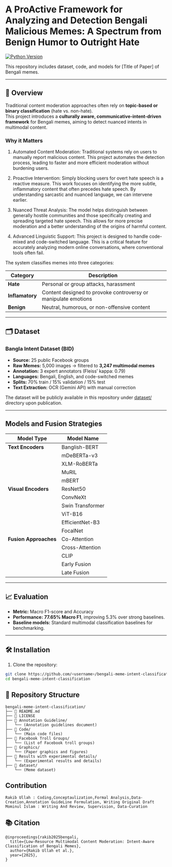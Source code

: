 # A ProActive Framework for Analyzing and Detection Bengali Malicious Memes: A Spectrum from Benign Humor to Outright Hate

 
[![Python Version](https://img.shields.io/badge/python-3.10+-blue.svg)](https://www.python.org/)

This repository includes dataset, code, and models for [Title of Paper] of Bengali memes.

---

## 📌 Overview

Traditional content moderation approaches often rely on **topic-based or binary classification** (hate vs. non-hate).  
This project introduces a **culturally aware, communicative-intent-driven framework** for Bengali memes, aiming to detect nuanced intents in multimodal content.

### Why it Matters
1. Automated Content Moderation: Traditional systems rely on users to manually report malicious content. This project automates the detection process, leading to faster and more efficient moderation without burdening users.

2. Proactive Intervention: Simply blocking users for overt hate speech is a reactive measure. This work focuses on identifying the more subtle, inflammatory content that often precedes hate speech. By understanding sarcastic and nuanced language, we can intervene earlier.

3. Nuanced Threat Analysis: The model helps distinguish between generally hostile communities and those specifically creating and spreading targeted hate speech. This allows for more precise moderation and a better understanding of the origins of harmful content.

4. Advanced Linguistic Support: This project is designed to handle code-mixed and code-switched language. This is a critical feature for accurately analyzing modern online conversations, where conventional tools often fail. 

The system classifies memes into three categories:

| Category      | Description |
|---------------|-------------|
| **Hate**  | Personal or group attacks, harassment |
| **Inflamatory** | Content designed to provoke controversy or manipulate emotions |
| **Benign**  | Neutral, humorous, or non-offensive content |

---

## 🗂 Dataset

### Bangla Intent Dataset (BID)
- **Source:** 25 public Facebook groups  
- **Raw Memes:** 5,000 images → filtered to **3,247 multimodal memes**  
- **Annotation:** 3 expert annotators (Fleiss’ kappa: 0.79)  
- **Languages:** Bengali, English, and code-switched memes  
- **Splits:** 70% train / 15% validation / 15% test  
- **Text Extraction:** OCR (Gemini API) with manual correction  

The dataset will be publicly available in this repository under [dataset/](dataset/) directory upon publication.

---
## Models and Fusion Strategies
| Model Type        | Model Name        |
|-------------------|-------------------|
| **Text Encoders** | Banglish-BERT     |
|                   | mDeBERTa-v3       |
|                   | XLM-RoBERTa       |
|                   | MuRIL             |
|                   | mBERT             |
| **Visual Encoders** | ResNet50        |
|                   | ConvNeXt          |
|                   | Swin Transformer  |
|                   | ViT-B16           |
|                   | EfficientNet-B3   |
|                   | FocalNet          |
| **Fusion Approaches** | Co-Attention |
|                   | Cross-Attention   |
|                   | CLIP              |
|                   | Early Fusion      |
|                   | Late Fusion       |

---

## 📈 Evaluation

- **Metric:** Macro F1-score and Accuracy
- **Performance:** **77.65% Macro F1**, improving 5.3% over strong baselines.  
- **Baseline models:** Standard multimodal classification baselines for benchmarking.

---

## 🛠 Installation

1. Clone the repository:
```bash
git clone https://github.com/<username>/bengali-meme-intent-classification.git
cd bengali-meme-intent-classification
```


## 📂 Repository Structure
```
bengali-meme-intent-classification/
├── 📄 README.md
├── 📄 LICENSE
├── 📁 Annotation Guideline/
│   └── (Annotation guidelines document)
├── 📁 Code/
│   └── (Main code files)
├── 📁 Facebook Troll Groups/
│   └── (List of Facebook troll groups)
├── 📁 Graphics/
│   └── (Paper graphics and figures)
├── 📁 Results with experimental details/
│   └── (Experimental results and details)
├── 📁 dataset/
    └── (Meme dataset)
```
## Contribution
```
Rakib Ullah : Coding,Conceptaulization,Formal Analysis,Data-Creation,Annotation GuideLine Formulation, Writing Original Draft
Mominul Islam : Writing And Review, Supervision, Data-Curation
```

## 📚 Citation
```
@inproceedings{rakib2025bengali,
  title={Low-Resource Multimodal Content Moderation: Intent-Aware Classification of Bengali Memes},
  author={Rakib Ullah et al.},
  year={2025},
}
```
